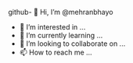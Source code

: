 github- 👋 Hi, I’m @mehranbhayo
- 👀 I’m interested in ...
- 🌱 I’m currently learning ...
- 💞️ I’m looking to collaborate on ...
- 📫 How to reach me ...

<!---
mehranbhayo/mehranbhayo is a ✨ special ✨ repository because its `README.md` (this file) appears on your GitHub profile.
You can click the Preview link to take a look at your changes.
--->
